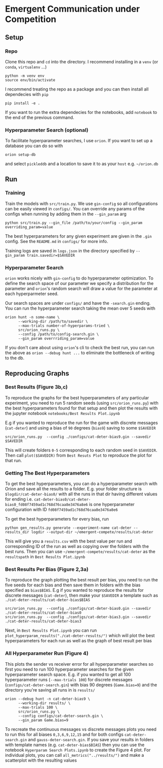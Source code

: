 # Emergent Communication under Competition

## Setup
### Repo
Clone this repo and `cd` into the directory. I recommend installing in a `venv` (or `conda`, `virtualenv` ...)

```
python -m venv env
source env/bin/activate
```

I recommend treating the repo as a package and you can then install all dependecies with `pip`

```
pip install -e .
```

If you want to run the extra dependecies for the notebooks, add `notebook` to the end of the previous command.

### Hyperparameter Search (optional)
To facilitate hyperparameter searches, I use `orion`. If you want to set up a database you can do so with
```
orion setup-db

```

and select `pickleddb` and a location to save it to as your `host` e.g. `~/orion.db`

## Run
### Training
Train the models with `src/train.py`. We use `gin-config` so all configurations can be easily viewed in `configs/`. You can override any params of the configs when running by adding them in the `--gin_param` arg

`python src/train.py --gin_file /path/to/your/config --gin_param overriding_param=value`

The best hyperparameters for any given experiment are given in the `.gin` config. See the `README.md` in `configs/` for more info.

Training logs are saved in `logs.json` in the directory specified by `--gin_param train.savedir=$SAVEDIR`

### Hyperparameter Search

`orion` works nicely with `gin-config` to do hyperparameter optimization. To define the search space of our parameter we specify a distribution for the parameter and `orion`'s random search will draw a value for the parameter at each hyperparmeter seed.

Our search spaces are under `configs/` and have the `-search.gin` ending. You can run the hyperparameter search taking the mean over 5 seeds with

```
orion hunt -n some-name \
      --working-dir /path/to/savedir \
      --max-trials number-of-hyperparams-tried \
      src/orion_runs.py \
      --config /path/to/config-search.gin \
      --gin_param overrriding_param=value
```

If you don't care about using `orion`'s cli to check the best run, you can run the above as `orion --debug hunt ...` to eliminate the bottleneck of writing to the db.

## Reproducing Graphs

### Best Results (Figure 3b,c)
To reproduce the graphs for the best hyperparameters of any particular experiment, you need to run 5 random seeds (using `src/orion_runs.py`) with the best hyperparameters found for that setup and then plot the results with the jupyter notebook `notebooks/Best Results Plot.ipynb`

E.g if you wanted to reproduce the run for the game with discrete messages (`cat-deter`) and using a bias of `90` degrees (`bias9`) saving to some `$SAVEDIR`

```
src/orion_runs.py  --config ./configs/cat-deter-bias9.gin --savedir $SAVEDIR
```

This will create folders `0-5` corresponding to each random seed in `$SAVEDIR`. Then call `plot($SAVEDIR)` from `Best Resuts Plot` to reproduce the plot for that run.

### Getting The Best Hyperparameters
To get the best hyperparameters, you can do a hyperparameter search with Orion and save all the results to a folder. E.g. your folder structure is `$logdir/cat-deter-bias0/` with all the runs in that dir having different values for ending i.e. `cat-deter-bias0/cat-deter-bias0_fd08f7459ad1c768d76caa8e3476a8e6` is one hyperparameter configuration with ID `fd08f7459ad1c768d76caa8e3476a8e6`

To get the best hyperparameters for every bias, run
```
python gen_results.py generate --experiment-name cat-deter --results_dir logdir --output-dir ~/emergent-compete/results/cat-deter
```

This will give you a `results.csv` with the best value per run and corresponding ID of the run as well as copying over the folders with the best runs. Then you can use `~/emergent-compete/results/cat-deter` as the `resultspath` in `Best Results Plot.ipynb`

### Best Results Per Bias (Figure 2,3a)

To reproduce the graph plotting the best result per bias, you need to run the five seeds for each bias and then save them in folders with the bias specified as `bias$BIAS`.
E.g if you wanted to reproduce the results for discrete messages (`cat-deter`), then make your `$SAVEDIR` a template such as `./cat-deter-results/cat-deter-bias$BIAS`

```
src/orion_runs.py  --config ./configs/cat-deter-bias0.gin --savedir ./cat-deter-results/cat-deter-bias0
src/orion_runs.py  --config ./configs/cat-deter-bias3.gin --savedir ./cat-deter-results/cat-deter-bias3
```

Next, in `Best Results Plot.ipynb` you can run `plot_hyperparam_results("./cat-deter-results/")` which will plot the best hyperparameters for each run as well as the graph of best result per bias

### All Hyperparameter Run (Figure 4)

This plots the sender vs receiver error for all hyperparameter searches so first you need to run 100 hyperparameter searches for the given hyperparameter search space.
E.g. if you wanted to get all 100 hyperparameter runs (`--max-trials 100`) for discrete messages (`configs/cat-deter-search.gin`) with bias 90 degrees (`Game.bias=9`) and the directory you're saving all runs in is `results/`

```
orion --debug hunt -n cat-deter-bias9 \
      --working-dir results/ \
      --max-trials 100 \
      src/orion_runs.py \
      --config configs/cat-deter-search.gin \
      --gin_param Game.bias=9
```

To recreate the continuous messages vs discrete messages plots you need to run this for all biases `0,3,6,9,12,15` and for both configs `cat-deter-search.gin` and `gauss-deter-search.gin`.
If you save your results in folders with template names (e.g. `cat-deter-bias$BIAS`) then you can use the notebook `Hyperparam Search Plots.ipynb` to create the Figure 4 plot.
For individual plots, you can call `all_metrics("../results/")` and make a scatterplot with the resulting values
